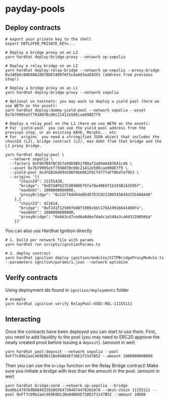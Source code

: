 # payday-pools

## Deploy contracts

```
# export your private key to the shell
export DEPLOYER_PRIVATE_KEY=...

# Deploy a bridge proxy on an L2
yarn hardhat deploy:bridge-proxy --network op-sepolia

# Deploy a relay bridge on an L2
yarn hardhat deploy:relay-bridge --network op-sepolia --proxy-bridge 0x34EbEc0AE80A2d078DE5489f0f5cAa4d3aaEA355 (address from previous step!)

# Deploy a bridge proxy on an L1
yarn hardhat deploy:bridge-proxy --network sepolia

# Optional on testnets: you may want to deploy a yield pool (here we use WETH as the asset):
yarn hardhat deploy:dummy-yield-pool --network sepolia --asset 0x7b79995e5f793A07Bc00c21412e50Ecae098E7f9

# Deploy a relay pool on the L1 (here we use WETH as the asset):
# For `yield-pool` you can use the yield pool address from the previous step, or an existing AAVE, Morpho... etc
# For `origins` you need a stringified JSON object that includes the chainId (L2), bridge contract (L2), max debt from that bridge and the L1 proxy bridge.

yarn hardhat deploy:pool \
  --network sepolia \
  --factory 0xF06fB9fBC957e99D4B527B0a73a894A483EA1c46 \
  --asset 0x7b79995e5f793A07Bc00c21412e50Ecae098E7f9 \
  --yield-pool 0x3FEB26d09420Bfdbb0E2F6Cf4777aFf0bd7e7953 \
  --origins '[{
      "chainId": 11155420,
      "bridge": "0xD7d4F627C80908Ef9fa70a40E671b155B1A3595f",
      "maxDebt": 1000000000000,
      "proxyBridge": "0x22CfA4db4eB5d67D3C022206545A45d1554A8A40"
    },{
      "chainId": 421614,
      "bridge": "0xF241F12506fb6Bf1909c6bC176A199166414007a",
      "maxDebt": 1000000000000,
      "proxyBridge": "0xbb3cd7ced6a8d6efda6c1e549a3ca0431390566a"
    }]'
```

You can also use Hardhat Ignition directly

```
# 1. build per network file with params
yarn hardhat run scripts/ignitionParams.ts

# 2. deploy contract
yarn hardhat ignition deploy ignition/modules/CCTPBridgeProxyModule.ts --parameters ignition/params/1.json --network optimism
```

## Verify contracts

Using deployment ids found in `ignition/deployments` folder

```
# example
yarn hardhat ignition verify RelayPool-USDC-REL-11155111
```

## Interacting

Once the contracts have been deployed you can start to use them.
First, you need to add liquidity to the pool (you may need to ERC20 approve the newly created prool before issuing a `deposit`). (amount in wei)

```
yarn hardhat pool:deposit --network sepolia --pool 0xFf7c09b2aeC469E0D11Be84B84Ef30E2f3147B52 --amount 1000000000000
```

Then you can use the `bridge` function on the Relay Bridge contract! Make sure you initiate a bridge with _less_ than the amount in the pool. (amount in wei)

```
yarn hardhat bridge:send --network op-sepolia --bridge 0xd0b14797b9D08493392865647384974470202A78 --dest-chain 11155111 --pool 0xFf7c09b2aeC469E0D11Be84B84Ef30E2f3147B52 --amount 10000
```
